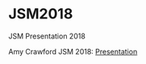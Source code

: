 # JSM2018
JSM Presentation 2018

Amy Crawford JSM 2018: [Presentation](https://amycrawford.github.io/JSM2018/Crawford_JSM2018.html)

